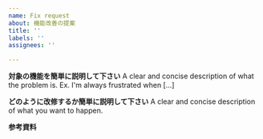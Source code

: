 ```yaml
---
name: Fix request
about: 機能改善の提案
title: ''
labels: ''
assignees: ''

---
```


**対象の機能を簡単に説明して下さい**
A clear and concise description of what the problem is. Ex. I'm always frustrated when [...]

**どのように改修するか簡単に説明して下さい**
A clear and concise description of what you want to happen.

**参考資料**
